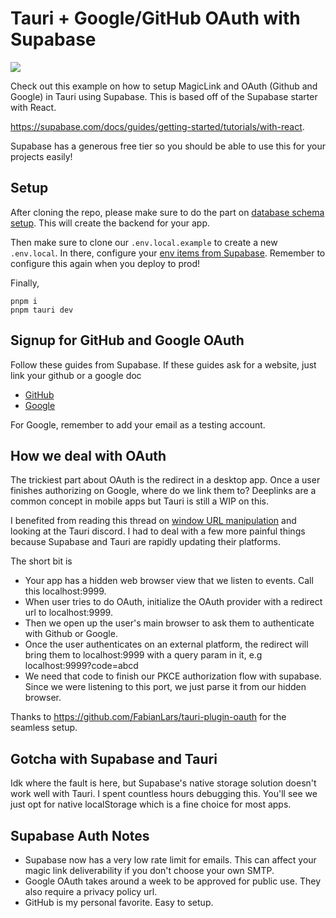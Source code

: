 # Tauri + Google/GitHub OAuth with Supabase

![](https://github.com/JeaneC/tauri-supabase/blob/main/demo.gif)

Check out this example on how to setup MagicLink and OAuth (Github and Google) in Tauri using Supabase. This is based off of the Supabase starter with React.

https://supabase.com/docs/guides/getting-started/tutorials/with-react.

Supabase has a generous free tier so you should be able to use this for your projects easily!


## Setup
After cloning the repo, please make sure to do the part on [database schema setup](https://supabase.com/docs/guides/getting-started/tutorials/with-react#set-up-the-database-schema). This will create the backend for your app.

Then make sure to clone our `.env.local.example` to create a new `.env.local`. In there, configure your [env items from Supabase](https://supabase.com/docs/guides/getting-started/tutorials/with-react#get-the-api-keys). Remember to configure this again when you deploy to prod!

Finally,
```
pnpm i
pnpm tauri dev
```

## Signup for GitHub and Google OAuth
Follow these guides from Supabase. If these guides ask for a website, just link your github or a google doc
- [GitHub](https://supabase.com/docs/guides/auth/social-login/auth-github)
- [Google](https://supabase.com/docs/guides/auth/social-login/auth-google#configuration-web)

For Google, remember to add your email as a testing account.

## How we deal with OAuth
The trickiest part about OAuth is the redirect in a desktop app. Once a user finishes authorizing on Google, where do we link them to? Deeplinks are a common concept in mobile apps but Tauri is still a WIP on this.

I benefited from reading this thread on [window URL manipulation](https://github.com/tauri-apps/tauri/discussions/3020) and looking at the Tauri discord. I had to deal with a few more painful things because Supabase and Tauri are rapidly updating their platforms.

The short bit is
- Your app has a hidden web browser view that we listen to events. Call this localhost:9999.
- When user tries to do OAuth, initialize the OAuth provider with a redirect url to localhost:9999. 
- Then we open up the user's main browser to ask them to authenticate with Github or Google.
- Once the user authenticates on an external platform, the redirect will bring them to localhost:9999 with a query param in it, e.g localhost:9999?code=abcd
- We need that code to finish our PKCE authorization flow with supabase. Since we were listening to this port, we just parse it from our hidden browser.

Thanks to https://github.com/FabianLars/tauri-plugin-oauth for the seamless setup.

## Gotcha with Supabase and Tauri
Idk where the fault is here, but Supabase's native storage solution doesn't work well with Tauri. I spent countless hours debugging this. You'll see we just opt for native localStorage which is a fine choice for most apps.

## Supabase Auth Notes
- Supabase now has a very low rate limit for emails. This can affect your magic link deliverability if you don't choose your own SMTP.
- Google OAuth takes around a week to be approved for public use. They also require a privacy policy url.
- GitHub is my personal favorite. Easy to setup.
